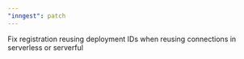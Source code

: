 ```yaml
---
"inngest": patch
---
```


Fix registration reusing deployment IDs when reusing connections in serverless or serverful

